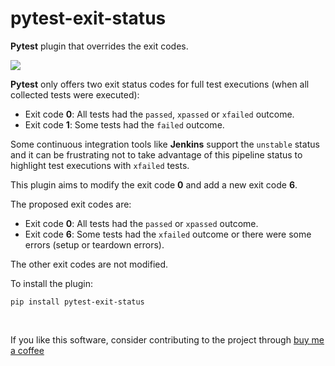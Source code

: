 # pytest-exit-status

**Pytest** plugin that overrides the exit codes.

![](https://img.shields.io/badge/license-MIT%202.0-blue.svg)

**Pytest** only offers two exit status codes for full test executions (when all collected tests were executed):
- Exit code **0**: All tests had the `passed`, `xpassed` or `xfailed` outcome.
- Exit code **1**: Some tests had the `failed` outcome.

Some continuous integration tools like **Jenkins** support the `unstable` status and it can be frustrating not to take advantage of this pipeline status to highlight test executions with `xfailed` tests.

This plugin aims to modify the exit code **0** and add a new exit code **6**.

The proposed exit codes are:
- Exit code **0**: All tests had the `passed` or `xpassed` outcome.
- Exit code **6**: Some tests had the `xfailed` outcome or there were some errors (setup or teardown errors).

The other exit codes are not modified.

To install the plugin:

```
pip install pytest-exit-status
```

<br/>

If you like this software, consider contributing to the project through [buy me a coffee](https://www.buymeacoffee.com/harmin)
